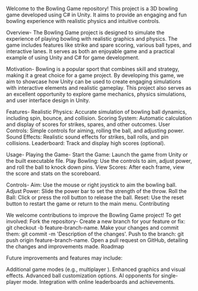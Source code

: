 Welcome to the Bowling Game repository! This project is a 3D bowling game developed using C# in Unity. It aims to provide an engaging and fun bowling experience with realistic physics and intuitive controls.

Overview-
The Bowling Game project is designed to simulate the experience of playing bowling with realistic graphics and physics. The game includes features like strike and spare scoring, various ball types, and interactive lanes. It serves as both an enjoyable game and a practical example of using Unity and C# for game development.

Motivation-
Bowling is a popular sport that combines skill and strategy, making it a great choice for a game project. By developing this game, we aim to showcase how Unity can be used to create engaging simulations with interactive elements and realistic gameplay. This project also serves as an excellent opportunity to explore game mechanics, physics simulations, and user interface design in Unity.

Features-
Realistic Physics: Accurate simulation of bowling ball dynamics, including spin, bounce, and collision.
Scoring System: Automatic calculation and display of scores for strikes, spares, and other outcomes.
User Controls: Simple controls for aiming, rolling the ball, and adjusting power.
Sound Effects: Realistic sound effects for strikes, ball rolls, and pin collisions.
Leaderboard: Track and display high scores (optional).

Usage-
Playing the Game-
Start the Game: Launch the game from Unity or the built executable file.
Play Bowling: Use the controls to aim, adjust power, and roll the ball to knock down pins.
View Scores: After each frame, view the score and stats on the scoreboard.

Controls-
Aim: Use the mouse or right joystick to aim the bowling ball.
Adjust Power: Slide the power bar to set the strength of the throw.
Roll the Ball: Click or press the roll button to release the ball.
Reset: Use the reset button to restart the game or return to the main menu.
Contributing

We welcome contributions to improve the Bowling Game project! To get involved:
Fork the repository-
Create a new branch for your feature or fix: git checkout -b feature-branch-name.
Make your changes and commit them: git commit -m 'Description of the changes'.
Push to the branch: git push origin feature-branch-name.
Open a pull request on GitHub, detailing the changes and improvements made.
Roadmap

Future improvements and features may include:

 Additional game modes (e.g., multiplayer ).
 Enhanced graphics and visual effects.
 Advanced ball customization options.
 AI opponents for single-player mode.
 Integration with online leaderboards and achievements.
